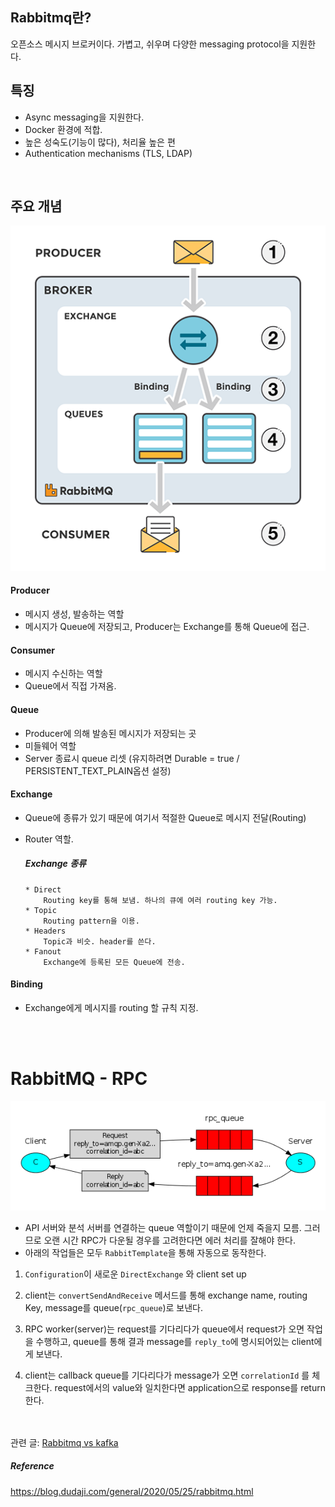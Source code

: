 ## Rabbitmq란?
오픈소스 메시지 브로커이다. 가볍고, 쉬우며 다양한 messaging protocol을 지원한다.

## 특징
* Async messaging을 지원한다.
* Docker 환경에 적합.
* 높은 성숙도(기능이 많다), 처리율 높은 편
* Authentication mechanisms (TLS, LDAP)
<br>

## 주요 개념
<img src = "./images/rabbitMQ.png">

#### Producer
- 메시지 생성, 발송하는 역할
- 메시지가 Queue에 저장되고, Producer는 Exchange를 통해 Queue에 접근.<br>

#### Consumer
- 메시지 수신하는 역할
- Queue에서 직접 가져옴.<br>

#### Queue
- Producer에 의해 발송된 메시지가 저장되는 곳
- 미들웨어 역할
- Server 종료시 queue 리셋 (유지하려면 Durable = true / PERSISTENT_TEXT_PLAIN옵션 설정)<br>

#### Exchange
- Queue에 종류가 있기 때문에 여기서 적절한 Queue로 메시지 전달(Routing)
- Router 역할.<br>

     ##### Exchange 종류
      * Direct
          Routing key를 통해 보냄. 하나의 큐에 여러 routing key 가능.
      * Topic
          Routing pattern을 이용.
      * Headers
          Topic과 비슷. header를 쓴다.
      * Fanout
          Exchange에 등록된 모든 Queue에 전송.

#### Binding
- Exchange에게 메시지를 routing 할 규칙 지정. <br>
<br>
<br>

# RabbitMQ - RPC

<img src = "./images/rpc.png">

- API 서버와 분석 서버를 연결하는 queue 역할이기 때문에 언제 죽을지 모름. 그러므로 오랜 시간 RPC가 다운될 경우를 고려한다면 에러 처리를 잘해야 한다.
- 아래의 작업들은 모두 `RabbitTemplate`을 통해 자동으로 동작한다.

1. `Configuration`이 새로운 `DirectExchange` 와 client set up

2. client는 `convertSendAndReceive` 메서드를 통해 exchange name, routing Key, message를 queue(`rpc_queue`)로 보낸다.

3. RPC worker(server)는 request를 기다리다가 queue에서 request가 오면 작업을 수행하고, queue를 통해 결과 message를 `reply_to`에 명시되어있는 client에게 보낸다.

4. client는 callback queue를 기다리다가 message가 오면 `correlationId` 를 체크한다. request에서의 value와 일치한다면 application으로 response를 return한다.<br><br><br>



관련 글: [Rabbitmq vs kafka](./rabbitMQkafka.md)


##### Reference
https://blog.dudaji.com/general/2020/05/25/rabbitmq.html

